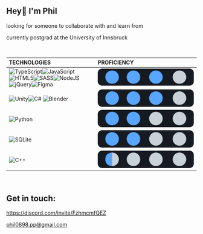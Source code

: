 ## Hey👋 I'm Phil
 looking for someone to collaborate with and learn from
 
 currently postgrad at the University of Innsbruck

&nbsp;

TECHNOLOGIES | PROFICIENCY
| :------------ | :-------------- |
![TypeScript](https://img.shields.io/badge/typescript-%23007ACC.svg?style=for-the-badge&logo=typescript&logoColor=white)![JavaScript](https://img.shields.io/badge/javascript-%23323330.svg?style=for-the-badge&logo=javascript&logoColor=%23F7DF1E)![HTML5](https://img.shields.io/badge/html5-%23E34F26.svg?style=for-the-badge&logo=html5&logoColor=white)![SASS](https://img.shields.io/badge/SASS-hotpink.svg?style=for-the-badge&logo=SASS&logoColor=white)![NodeJS](https://img.shields.io/badge/node.js-6DA55F?style=for-the-badge&logo=node.js&logoColor=white)![jQuery](https://img.shields.io/badge/jquery-%230769AD.svg?style=for-the-badge&logo=jquery&logoColor=white)![Figma](https://img.shields.io/badge/figma-%23F24E1E.svg?style=for-the-badge&logo=figma&logoColor=white)| ![proficiency=proficient](https://raw.githubusercontent.com/philparzer/philparzer/5715296876e74bcf3257e6e981de261d92530291/img/proficient.svg)|
![Unity](https://img.shields.io/badge/unity-%23000000.svg?style=for-the-badge&logo=unity&logoColor=white)![C#](https://img.shields.io/badge/c%23-%23239120.svg?style=for-the-badge&logo=c-sharp&logoColor=white) ![Blender](https://img.shields.io/badge/blender-%23F5792A.svg?style=for-the-badge&logo=blender&logoColor=white)| ![proficiency=proficient](https://raw.githubusercontent.com/philparzer/philparzer/5715296876e74bcf3257e6e981de261d92530291/img/proficient.svg)|
![Python](https://img.shields.io/badge/python-3670A0?style=for-the-badge&logo=python&logoColor=ffdd54)| ![proficiency=mediocre](https://raw.githubusercontent.com/philparzer/philparzer/9eb32b798ba380b05d8603626a8eaa4936fad5f6/img/mediocre.svg)|
![SQLite](https://img.shields.io/badge/sqlite-%2307405e.svg?style=for-the-badge&logo=sqlite&logoColor=white)| ![proficiency=mediocre](https://raw.githubusercontent.com/philparzer/philparzer/9eb32b798ba380b05d8603626a8eaa4936fad5f6/img/mediocre.svg)|
![C++](https://img.shields.io/badge/c++-%2300599C.svg?style=for-the-badge&logo=c%2B%2B&logoColor=white)| ![proficiency=minor](https://raw.githubusercontent.com/philparzer/philparzer/5715296876e74bcf3257e6e981de261d92530291/img/minor.svg)|

&nbsp;

## Get in touch:
 
 https://discord.com/invite/FzhmcmfQEZ
 
 phil0898.pp@gmail.com

<!---
philparzer/philparzer is a ✨ special ✨ repository because its `README.md` (this file) appears on your GitHub profile.
You can click the Preview link to take a look at your changes.
--->
